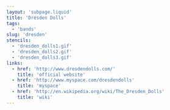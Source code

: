 ```yaml
---
layout: 'subpage.liquid'
title: 'Dresden Dolls'
tags:
  - 'bands'
slug: 'dresden'
stencils:
  - 'dresden_dolls1.gif'
  - 'dresden_dolls2.gif'
  - 'dresden_dolls3.gif'
links:
  - href: 'http://www.dresdendolls.com/'
    title: 'official website'
  - href: 'http://www.myspace.com/dresdendolls'
    title: 'myspace'
  - href: 'http://en.wikipedia.org/wiki/The_Dresden_Dolls'
    title: 'wiki'
---
```

